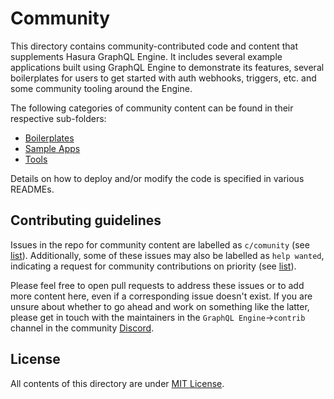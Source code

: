 # Community

This directory contains community-contributed code and content that supplements Hasura GraphQL Engine. It includes several example applications built using GraphQL Engine to demonstrate its features, several boilerplates for users to get started with auth webhooks, triggers, etc. and some community tooling around the Engine.

The following categories of community content can be found in their respective sub-folders:

- [Boilerplates](boilerplates)
- [Sample Apps](sample-apps)
- [Tools](tools)

Details on how to deploy and/or modify the code is specified in various READMEs.

## Contributing guidelines

Issues in the repo for community content are labelled as `c/comunity` (see [list](https://github.com/hasura/graphql-engine/issues?utf8=%E2%9C%93&q=is%3Aissue+is%3Aopen+label%3Ac%2Fcommunity)). Additionally, some of these issues may also be labelled as `help wanted`, indicating a request for community contributions on priority (see [list](https://github.com/hasura/graphql-engine/issues?utf8=%E2%9C%93&q=is%3Aissue+is%3Aopen+label%3Ac%2Fcommunity+label%3A%22help+wanted%22)). 

Please feel free to open pull requests to address these issues or to add more content here, even if a corresponding issue doesn't exist. If you are unsure about whether to go ahead and work on something like the latter, please get in touch with the maintainers in the `GraphQL Engine`->`contrib` channel in the community [Discord](https://discord.gg/vBPpJkS).

## License

All contents of this directory are under [MIT License](../LICENSE-community).
